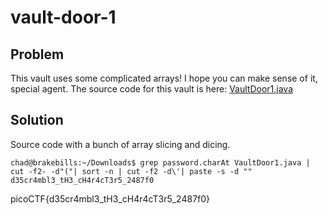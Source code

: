 # vault-door-1 

## Problem
This vault uses some complicated arrays! I hope you can make sense of it, special agent. The source code for this vault is here: [VaultDoor1.java](https://2019shell1.picoctf.com/static/2e4a9c36c1d51d5de4c82f7507c69bf7/VaultDoor1.java)

## Solution
Source code with a bunch of array slicing and dicing.  
```
chad@brakebills:~/Downloads$ grep password.charAt VaultDoor1.java | cut -f2- -d"("| sort -n | cut -f2 -d\'| paste -s -d ""
d35cr4mbl3_tH3_cH4r4cT3r5_2487f0
```
picoCTF{d35cr4mbl3_tH3_cH4r4cT3r5_2487f0}
